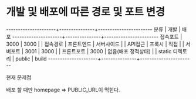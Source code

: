 # 개발 및 배포에 따른 경로 및 포트 변경

---------------------+---------------+-----------------------
분류		     |	개발	     |	배포
---------------------+---------------+-----------------------
접속포트	     |	3000	     |	3000
		     |		     |
접속경로	     |	프론트엔드   |	서버사이드
		     |		     |
API접근		     |	프록시	     |	직접
		     |		     |
서버포트	     |	3001	     |	3000
		     |		     |
프론트포트	     |	3000	     |	없음(배포 정적상태)
		     |		     |
static 디렉토리	     |	public	     |	build
---------------------+---------------+-----------------------

현재 문제점

배포 할 때만 homepage => PUBLIC_URL이 먹힌다.


